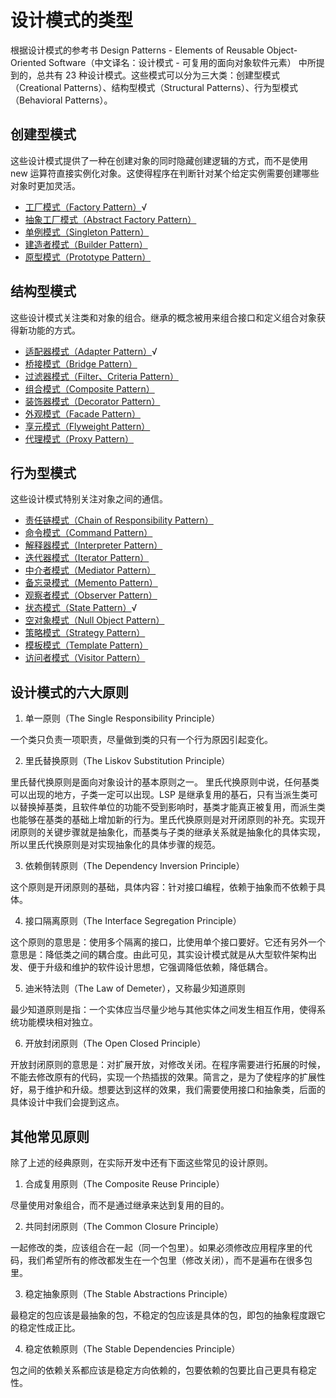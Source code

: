 # 设计模式的类型
根据设计模式的参考书 Design Patterns - Elements of Reusable Object-Oriented Software（中文译名：设计模式 - 可复用的面向对象软件元素） 中所提到的，总共有 23 种设计模式。这些模式可以分为三大类：创建型模式（Creational Patterns）、结构型模式（Structural Patterns）、行为型模式（Behavioral Patterns）。

## 创建型模式
这些设计模式提供了一种在创建对象的同时隐藏创建逻辑的方式，而不是使用 new 运算符直接实例化对象。这使得程序在判断针对某个给定实例需要创建哪些对象时更加灵活。

- [工厂模式（Factory Pattern）](https://github.com/wuxchong/designPattern/blob/master/creational/src/factory/FactoryPattern.md)√
- [抽象工厂模式（Abstract Factory Pattern）]()
- [单例模式（Singleton Pattern）]()
- [建造者模式（Builder Pattern）]()
- [原型模式（Prototype Pattern）]()

## 结构型模式
这些设计模式关注类和对象的组合。继承的概念被用来组合接口和定义组合对象获得新功能的方式。

- [适配器模式（Adapter Pattern）](https://github.com/wuxchong/designPattern/blob/master/structural/src/adapter/AdapterPattern.md)√
- [桥接模式（Bridge Pattern）]()
- [过滤器模式（Filter、Criteria Pattern）]()
- [组合模式（Composite Pattern）]()
- [装饰器模式（Decorator Pattern）]()
- [外观模式（Facade Pattern）]()
- [享元模式（Flyweight Pattern）]()
- [代理模式（Proxy Pattern）]()

## 行为型模式
这些设计模式特别关注对象之间的通信。

- [责任链模式（Chain of Responsibility Pattern）]()
- [命令模式（Command Pattern）]()
- [解释器模式（Interpreter Pattern）]()
- [迭代器模式（Iterator Pattern）]()
- [中介者模式（Mediator Pattern）]()
- [备忘录模式（Memento Pattern）]()
- [观察者模式（Observer Pattern）]()
- [状态模式（State Pattern）](https://github.com/wuxchong/designPattern/blob/master/behavior/src/state/StatePattern.md)√
- [空对象模式（Null Object Pattern）]()
- [策略模式（Strategy Pattern）]()
- [模板模式（Template Pattern）]()
- [访问者模式（Visitor Pattern）]()

## 设计模式的六大原则

1. 单一原则（The Single Responsibility Principle）

一个类只负责一项职责，尽量做到类的只有一个行为原因引起变化。

2. 里氏替换原则（The Liskov Substitution Principle）

里氏替代换原则是面向对象设计的基本原则之一。 里氏代换原则中说，任何基类可以出现的地方，子类一定可以出现。LSP 是继承复用的基石，只有当派生类可以替换掉基类，且软件单位的功能不受到影响时，基类才能真正被复用，而派生类也能够在基类的基础上增加新的行为。里氏代换原则是对开闭原则的补充。实现开闭原则的关键步骤就是抽象化，而基类与子类的继承关系就是抽象化的具体实现，所以里氏代换原则是对实现抽象化的具体步骤的规范。

3. 依赖倒转原则（The Dependency Inversion Principle）

这个原则是开闭原则的基础，具体内容：针对接口编程，依赖于抽象而不依赖于具体。

4. 接口隔离原则（The Interface Segregation Principle）

这个原则的意思是：使用多个隔离的接口，比使用单个接口要好。它还有另外一个意思是：降低类之间的耦合度。由此可见，其实设计模式就是从大型软件架构出发、便于升级和维护的软件设计思想，它强调降低依赖，降低耦合。

5. 迪米特法则（The Law of Demeter），又称最少知道原则

最少知道原则是指：一个实体应当尽量少地与其他实体之间发生相互作用，使得系统功能模块相对独立。

6. 开放封闭原则（The Open Closed Principle）

开放封闭原则的意思是：对扩展开放，对修改关闭。在程序需要进行拓展的时候，不能去修改原有的代码，实现一个热插拔的效果。简言之，是为了使程序的扩展性好，易于维护和升级。想要达到这样的效果，我们需要使用接口和抽象类，后面的具体设计中我们会提到这点。

## 其他常见原则
除了上述的经典原则，在实际开发中还有下面这些常见的设计原则。

1. 合成复用原则（The Composite Reuse Principle）

尽量使用对象组合，而不是通过继承来达到复用的目的。

2. 共同封闭原则（The Common Closure Principle）

一起修改的类，应该组合在一起（同一个包里）。如果必须修改应用程序里的代码，我们希望所有的修改都发生在一个包里（修改关闭），而不是遍布在很多包里。

3. 稳定抽象原则（The Stable Abstractions Principle）

最稳定的包应该是最抽象的包，不稳定的包应该是具体的包，即包的抽象程度跟它的稳定性成正比。

4. 稳定依赖原则（The Stable Dependencies Principle）

包之间的依赖关系都应该是稳定方向依赖的，包要依赖的包要比自己更具有稳定性。